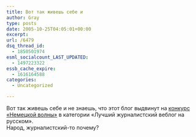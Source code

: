 ```yaml
---
title: Вот так живешь себе и
author: Gray
type: posts
date: 2005-10-25T04:05:01+00:00
excerpt:
url: /6479
dsq_thread_id:
  - 1850501974
esml_socialcount_LAST_UPDATED:
  - 1497223322
essb_cache_expire:
  - 1616164588
categories:
  - Uncategorized

---
```








Вот так живешь себе и не знаешь, что этот блог выдвинут на <a href="http://www.thebobs.com/thebobs05/bob.php?site=nominate" target="_blank">конкурс &#171;Немецкой волны&#187;</a> в категории &#171;Лучший журналистский веблог на русском&#187;.  
Народ, журналистский-то почему?